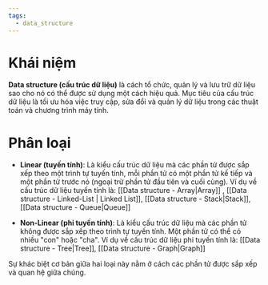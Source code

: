 ```yaml
---
tags:
  - data_structure
---
```


# Khái niệm

**Data structure (cấu trúc dữ liệu)** là cách tổ chức, quản lý và lưu trữ dữ liệu sao cho nó có thể được sử dụng một cách hiệu quả. Mục tiêu của cấu trúc dữ liệu là tối ưu hóa việc truy cập, sửa đổi và quản lý dữ liệu trong các thuật toán và chương trình máy tính.

# Phân loại

- **Linear (tuyến tính)**: Là kiểu cấu trúc dữ liệu mà các phần tử được sắp xếp theo một trình tự tuyến tính, mỗi phần tử có một phần tử kế tiếp và một phần tử trước nó (ngoại trừ phần tử đầu tiên và cuối cùng). Ví dụ về cấu trúc dữ liệu tuyến tính là: [[Data structure - Array|Array]] , [[Data structure - Linked-List | Linked List]], [[Data structure - Stack|Stack]], [[Data structure - Queue|Queue]]
    
- **Non-Linear (phi tuyến tính)**: Là kiểu cấu trúc dữ liệu mà các phần tử không được sắp xếp theo trình tự tuyến tính. Một phần tử có thể có nhiều "con" hoặc "cha". Ví dụ về cấu trúc dữ liệu phi tuyến tính là: [[Data structure - Tree|Tree]],  [[Data structure - Graph|Graph]]


Sự khác biệt cơ bản giữa hai loại này nằm ở cách các phần tử được sắp xếp và quan hệ giữa chúng.